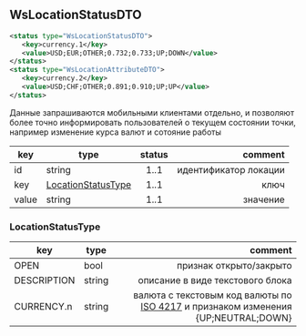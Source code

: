 ## WsLocationStatusDTO

```xml
<status type="WsLocationStatusDTO">
   <key>currency.1</key>
   <value>USD;EUR;OTHER;0.732;0.733;UP;DOWN</value>
</status>
<status type="WsLocationAttributeDTO">
   <key>currency.2</key>
   <value>USD;CHF;OTHER;0.891;0.910;UP;UP</value>
</status>
```
Данные запрашиваются мобильными клиентами отдельно, и позволяют более точно информировать пользователей о текущем состоянии точки, например изменение курса валют и сотояние работы

key | type | status | comment
--- | ---- | :----: | ---:
id | string | 1..1 | идентификатор локации
key | [LocationStatusType](#locationstatustype) | 1..1 | ключ
value | string | 1..1 | значение

### LocationStatusType

key | type | comment
--- | ---- | ---:
OPEN | bool | признак открыто/закрыто
DESCRIPTION | string | описание в виде текстового блока
CURRENCY.n | string | валюта с текстовым код валюты по [ISO 4217](https://ru.wikipedia.org/wiki/ISO_4217) и признаком изменения {UP;NEUTRAL;DOWN}
